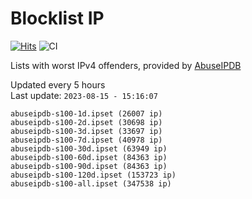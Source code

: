 # Blocklist IP

[![Hits](https://hits.seeyoufarm.com/api/count/incr/badge.svg?url=https%3A%2F%2Fgithub.com%2Fborestad%2Fblocklist-ip%2F&count_bg=%2379C83D&title_bg=%23555555&icon=&icon_color=%23E7E7E7&title=hits&edge_flat=false)](https://hits.seeyoufarm.com)  ![CI](https://img.shields.io/github/workflow/status/borestad/blocklist-ip/CI?style=flat-square)

Lists with worst IPv4 offenders, provided by [AbuseIPDB](https://www.abuseipdb.com/)

<!-- FOOTER-PLACEHOLDER -->
Updated every 5 hours<br>
Last update: `2023-08-15 - 15:16:07`
```
abuseipdb-s100-1d.ipset (26007 ip)
abuseipdb-s100-2d.ipset (30698 ip)
abuseipdb-s100-3d.ipset (33697 ip)
abuseipdb-s100-7d.ipset (40978 ip)
abuseipdb-s100-30d.ipset (63949 ip)
abuseipdb-s100-60d.ipset (84363 ip)
abuseipdb-s100-90d.ipset (84363 ip)
abuseipdb-s100-120d.ipset (153723 ip)
abuseipdb-s100-all.ipset (347538 ip)
```
